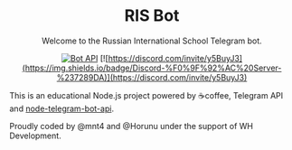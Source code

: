 <h1 align="center">RIS Bot</h1>

<div align="center">

Welcome to the Russian International School Telegram bot.

[![Bot API](https://img.shields.io/badge/Bot%20API-v.4.8.0-00aced.svg?style=flat-square&logo=telegram)](https://core.telegram.org/bots/api)
[![https://discord.com/invite/y5BuyJ3](https://img.shields.io/badge/Discord-%F0%9F%92%AC%20Server-%237289DA)](https://discord.com/invite/y5BuyJ3)
</div>


This is an educational Node.js project powered by ☕coffee, Telegram API and [node-telegram-bot-api](https://github.com/yagop/node-telegram-bot-api).


Proudly coded by @mnt4 and @Horunu under the support of WH Development.
